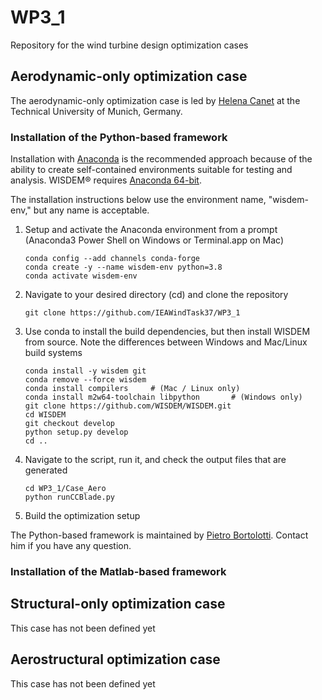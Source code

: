 # WP3_1
Repository for the wind turbine design optimization cases

## Aerodynamic-only optimization case

The aerodynamic-only optimization case is led by [Helena Canet](mailto:helena.canet@tum.de) at the Technical University of Munich, Germany.  

### Installation of the Python-based framework

Installation with [Anaconda](https://www.anaconda.com) is the recommended approach because of the ability to create self-contained environments suitable for testing and analysis.  WISDEM&reg; requires [Anaconda 64-bit](https://www.anaconda.com/distribution/).

The installation instructions below use the environment name, "wisdem-env," but any name is acceptable.

1.  Setup and activate the Anaconda environment from a prompt (Anaconda3 Power Shell on Windows or Terminal.app on Mac)

        conda config --add channels conda-forge
        conda create -y --name wisdem-env python=3.8
        conda activate wisdem-env

2.  Navigate to your desired directory (cd) and clone the repository 

        git clone https://github.com/IEAWindTask37/WP3_1

3.  Use conda to install the build dependencies, but then install WISDEM from source.  Note the differences between Windows and Mac/Linux build systems

        conda install -y wisdem git
        conda remove --force wisdem
        conda install compilers     # (Mac / Linux only)
        conda install m2w64-toolchain libpython       # (Windows only)
        git clone https://github.com/WISDEM/WISDEM.git
        cd WISDEM
        git checkout develop
        python setup.py develop
        cd ..

4.  Navigate to the script, run it, and check the output files that are generated

        cd WP3_1/Case_Aero
        python runCCBlade.py

5.  Build the optimization setup

The Python-based framework is maintained by [Pietro Bortolotti](mailto:pietro.bortolotti@nrel.gov). Contact him if you have any question.

### Installation of the Matlab-based framework


## Structural-only optimization case
This case has not been defined yet

## Aerostructural optimization case
This case has not been defined yet
